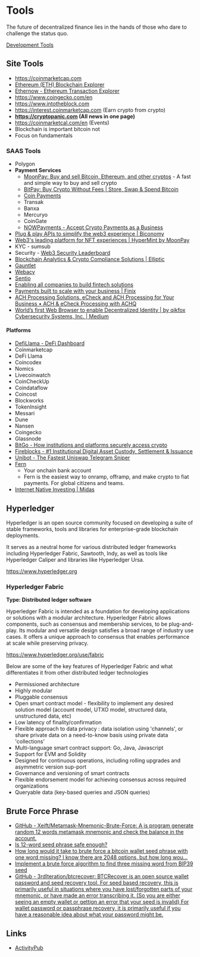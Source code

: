# Tools

The future of decentralized finance lies in the hands of those who dare to challenge the status quo.

[Development Tools](decentralized-applications/development/readme.md)

## Site Tools

- https://coinmarketcap.com
- [Ethereum (ETH) Blockchain Explorer](https://etherscan.io/)
- [Ethernow - Ethereum Transaction Explorer](https://www.ethernow.xyz/)
- https://www.coingecko.com/en
- https://www.intotheblock.com
- https://interest.coinmarketcap.com (Earn crypto from crypto)
- **https://cryptopanic.com (All news in one page)**
- https://coinmarketcal.com/en (Events)
- Blockchain is important bitcoin not
- Focus on fundamentals

### SAAS Tools

- Polygon
- **Payment Services**
    - [MoonPay: Buy and sell Bitcoin, Ethereum, and other cryptos](https://www.moonpay.com/) - A fast and simple way to buy and sell crypto
    - [BitPay: Buy Crypto Without Fees | Store, Swap & Spend Bitcoin](https://bitpay.com/)
    - [Coin Payments](https://www.coinpayments.net/)
    - Transak
    - Banxa
    - Mercuryo
    - CoinGate
    - [NOWPayments - Accept Crypto Payments as a Business](https://nowpayments.io/)
- [Plug & play APIs to simplify the web3 experience | Biconomy](https://www.biconomy.io/)
- [Web3's leading platform for NFT experiences | HyperMint by MoonPay](https://hypermint.com/)
- KYC - sumsub
- Security - [Web3 Security Leaderboard](https://www.certik.com/)
- [Blockchain Analytics & Crypto Compliance Solutions | Elliptic](https://www.elliptic.co/)
- [Gauntlet](https://gauntlet.network/)
- [Webacy](https://www.webacy.com/)
- [Sentio](https://www.sentio.xyz/)
- [Enabling all companies to build fintech solutions](https://plaid.com/)
- [Payments built to scale with your business | Finix](https://finix.com/)
- [ACH Processing Solutions. eCheck and ACH Processing for Your Business • ACH & eCheck Processing with ACHQ](https://achq.com/)
- [World’s first Web Browser to enable Decentralized Identity | by qikfox Cybersecurity Systems, Inc. | Medium](https://qikfox.medium.com/enhance-consumer-privacy-with-qikfox-smart-browser-a1070004f554)

#### Platforms

- [DefiLlama - DeFi Dashboard](https://defillama.com/)
- Coinmarketcap
- DeFi Llama
- Coincodex
- Nomics
- Livecoinwatch
- CoinCheckUp
- Coindataflow
- Coincost
- Blockworks
- TokenInsight
- Messari
- Dune
- Nansen
- Coingecko
- Glassnode
- [BitGo - How institutions and platforms securely access crypto](https://www.bitgo.com/)
- [Fireblocks - #1 Institutional Digital Asset Custody, Settlement & Issuance](https://www.fireblocks.com/)
- [Unibot - The Fastest Uniswap Telegram Sniper](https://unibot.app/)
- [Fern](https://fernhq.com/)
	- Your onchain bank account
	- Fern is the easiest way to onramp, offramp, and make crypto to fiat payments. For global citizens and teams.
- [Internet Native Investing \| Midas](https://midas.app/)

## Hyperledger

Hyperledger is an open source community focused on developing a suite of stable frameworks, tools and libraries for enterprise-grade blockchain deployments.

It serves as a neutral home for various distributed ledger frameworks including Hyperledger Fabric, Sawtooth, Indy, as well as tools like Hyperledger Caliper and libraries like Hyperledger Ursa.

https://www.hyperledger.org

### Hyperledger Fabric

**Type: Distributed ledger software**

Hyperledger Fabric is intended as a foundation for developing applications or solutions with a modular architecture. Hyperledger Fabric allows components, such as consensus and membership services, to be plug-and-play. Its modular and versatile design satisfies a broad range of industry use cases. It offers a unique approach to consensus that enables performance at scale while preserving privacy.

https://www.hyperledger.org/use/fabric

Below are some of the key features of Hyperledger Fabric and what differentiates it from other distributed ledger technologies

- Permissioned architecture
- Highly modular
- Pluggable consensus
- Open smart contract model - flexibility to implement any desired solution model (account model, UTXO model, structured data, unstructured data, etc)
- Low latency of finality/confirmation
- Flexible approach to data privacy : data isolation using 'channels', or share private data on a need-to-know basis using private data 'collections'
- Multi-language smart contract support: Go, Java, Javascript
- Support for EVM and Solidity
- Designed for continuous operations, including rolling upgrades and asymmetric version sup-port
- Governance and versioning of smart contracts
- Flexible endorsement model for achieving consensus across required organizations
- Queryable data (key-based queries and JSON queries)

## Brute Force Phrase

- [GitHub - Xeift/Metamask-Mnemonic-Brute-Force: A js program generate random 12 words metamask mnemonic and check the balance in the account.](https://github.com/Xeift/Metamask-Mnemonic-Brute-Force)
- [Is 12-word seed phrase safe enough?](https://bitcoin.stackexchange.com/questions/38512/is-12-word-seed-phrase-safe-enough)
- [How long would it take to brute force a bitcoin wallet seed phrase with one word missing? I know there are 2048 options, but how long wou...](https://www.quora.com/How-long-would-it-take-to-brute-force-a-bitcoin-wallet-seed-phrase-with-one-word-missing-I-know-there-are-2048-options-but-how-long-would-it-take-for-a-wallet-to-query-the-blockchain-for-each-one)
- [Implement a brute force algorithm to find three missing word from BIP39 seed](https://stackoverflow.com/questions/67416082/implement-a-brute-force-algorithm-to-find-three-missing-word-from-bip39-seed)
- [GitHub - 3rdIteration/btcrecover: BTCRecover is an open source wallet password and seed recovery tool. For seed based recovery, this is primarily useful in situations where you have lost/forgotten parts of your mnemonic, or have made an error transcribing it. (So you are either seeing an empty wallet or gettign an error that your seed is invalid) For wallet password or passphrase recovery, it is primarily useful if you have a reasonable idea about what your password might be.](https://github.com/3rdIteration/btcrecover)

## Links

- [ActivityPub](https://www.w3.org/TR/activitypub/#Overview)
